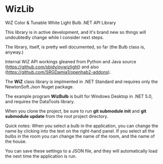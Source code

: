 # WizLib
WiZ Color &amp; Tunable White Light Bulb .NET API Library

This library is in active development, and it's brand new so things will undoubtedly change while I consider next steps.

The library, itself, is pretty well documented, so far (the Bulb class is, anyway.)

Internal WiZ API workings gleaned from Python and Java source (https://github.com/sbidy/pywizlight) and also (https://github.com/SRGDamia1/openhab2-addons).

The **WiZ** class library is implmented in .NET Standard and requires only the NewtonSoft.Json Nuget package.

The example program **WizBulb** is built for Windows Desktop in .NET 5.0, and requires the DataTools library. 

When you clone the project, be sure to run __git submodule init__ and __git submodule update__ from the root project directory.

Quick notes: When you select a bulb in the application, you can change the name by clicking into the text on the right-hand panel.  If you select all the bulbs in the room you can change the name of the room, and the name of the house.  

You can save these settings to a JSON file, and they will automatically load the next time the application is run.



